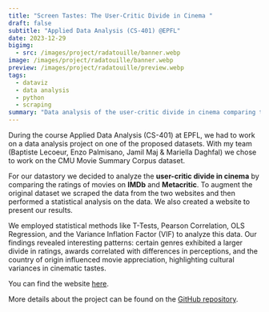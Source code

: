 ```yaml
---
title: "Screen Tastes: The User-Critic Divide in Cinema "
draft: false
subtitle: "Applied Data Analysis (CS-401) @EPFL"
date: 2023-12-29
bigimg:
  - src: /images/project/radatouille/banner.webp
image: /images/project/radatouille/banner.webp
preview: /images/project/radatouille/preview.webp
tags:
  - dataviz
  - data analysis
  - python
  - scraping
summary: "Data analysis of the user-critic divide in cinema comparing the ratings of movies on IMDb and Metacritic."
---
```


During the course Applied Data Analysis (CS-401) at EPFL, we had to work on a data analysis project on one of the proposed datasets.
With my team (Baptiste Lecoeur, Enzo Palmisano, Jamil Maj & Mariella Daghfal) we chose to work on the CMU Movie Summary Corpus dataset.

For our datastory we decided to analyze the **user-critic divide in cinema** by comparing the ratings of movies on **IMDb** and **Metacritic**. To augment the original dataset we scraped the data from the two websites and then performed a statistical analysis on the data. We also created a website to present our results.

We employed statistical methods like T-Tests, Pearson Correlation, OLS Regression, and the Variance Inflation Factor (VIF) to analyze this data. Our findings revealed interesting patterns: certain genres exhibited a larger divide in ratings, awards correlated with differences in perceptions, and the country of origin influenced movie appreciation, highlighting cultural variances in cinematic tastes.

You can find the website [here](https://epfl-ada.github.io/ada-2023-project-radatouille/).

More details about the project can be found on the [GitHub repository](https://github.com/epfl-ada/ada-2023-project-radatouille).